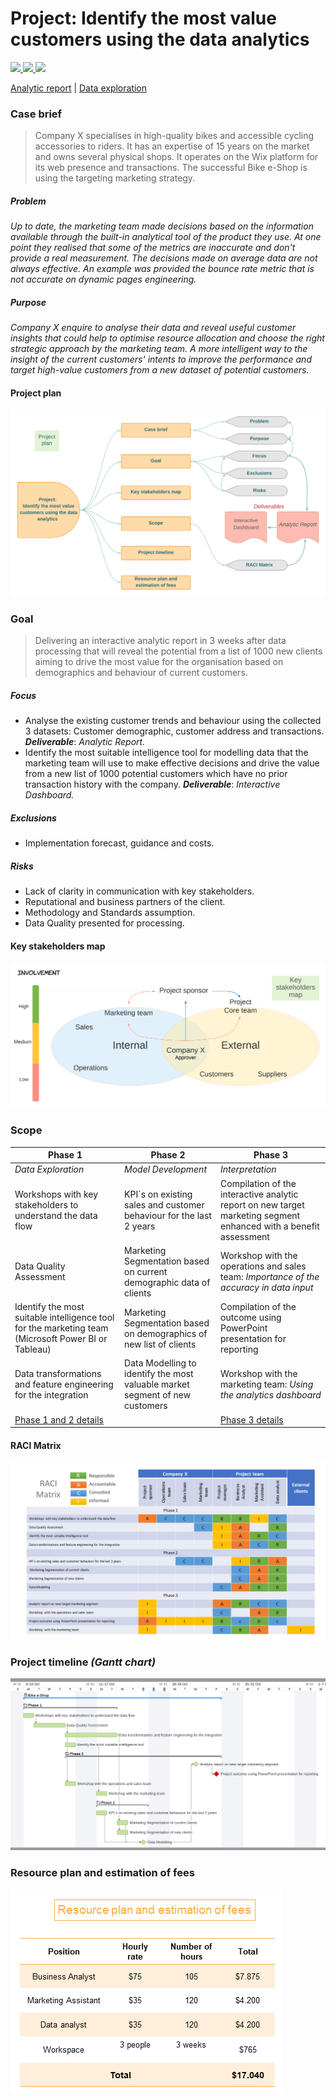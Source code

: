 # Project: Identify the most value customers using the data analytics
 <a href="https://www.lucidchart.com/pages/">
		<img src="https://img.shields.io/badge/Lucidchart-orange?style=plastic&logo=WeightsAndBiases&logoColor=white" />
	</a>
 <a href="https://www.wrike.com/">
		<img src="https://img.shields.io/badge/Wrike-white?style=plastic&logo=Linode&logoColor=green" />
	</a>
 <a href="https://office.live.com/start/powerpoint.aspx">
		<img src="https://img.shields.io/badge/Microsoft_PowerPoint-B7472A?style=plastic&logo=microsoft-powerpoint&logoColor=white" />
	</a>
 
[Analytic report](https://github.com/VladRomanciuc/Personal/blob/151e14d0968c3ef425de5c5c184f6ca9dffdabfd/Business%20Analysis/Bike%20E-Shop/README.md) | [Data exploration](https://github.com/VladRomanciuc/Personal/blob/151e14d0968c3ef425de5c5c184f6ca9dffdabfd/Business%20Intelligence/Bike%20E-Shop/README.md) 
### Case brief
>Company X specialises in high-quality bikes and accessible cycling accessories to riders. It has an expertise of 15 years on the market and owns several physical shops. It operates on the Wix platform for its web presence and transactions. The successful Bike e-Shop is using the targeting marketing strategy.

##### Problem
_Up to date, the marketing team made decisions based on the information available through the built-in analytical tool of the product they use. At one point they realised that some of the metrics are inaccurate and don't provide a real measurement. The decisions made on average data are not always effective. An example was provided the bounce rate metric that is not accurate on dynamic pages engineering._

##### Purpose
_Company X enquire to analyse their data and reveal useful customer insights that could help to optimise resource allocation and choose the right strategic approach by the marketing team. A more intelligent way to the insight of the current customers' intents to improve the performance and target high-value customers from a new dataset of potential customers._

#### Project plan
![Project plan](project_plan.png)

### Goal
>Delivering an interactive analytic report in 3 weeks after data processing that will reveal the potential from a list of 1000 new clients aiming to drive the most value for the organisation based on demographics and behaviour of current customers.

##### Focus
- Analyse the existing customer trends and behaviour using the collected 3 datasets: Customer demographic, customer address and transactions.
***Deliverable***: *Analytic Report.*
- Identify the most suitable intelligence tool for modelling data that the marketing team will use to make effective decisions and drive the value from a new list of 1000 potential customers which have no prior transaction history with the company.
***Deliverable***: *Interactive Dashboard.*

##### Exclusions
- Implementation forecast, guidance and costs.

##### Risks
- Lack of clarity in communication with key stakeholders.
- Reputational and business partners of the client.
- Methodology and Standards assumption.
- Data Quality presented for processing.

#### Key stakeholders map
![Stakeholders map](stakeholders_map.png)

### Scope

| Phase 1 | Phase 2 | Phase 3 |
| ------- | ------- | ------- |
| _Data Exploration_ | _Model Development_ | _Interpretation_ |
|  Workshops with key stakeholders to understand the data flow | KPI`s on existing sales and customer behaviour for the last 2 years |  Compilation of the interactive analytic report on new target marketing segment enhanced with a benefit assessment |
|Data Quality Assessment | Marketing Segmentation based on current demographic data of clients | Workshop with the operations and sales team: _Importance of the accuracy in data input_ | 
Identify the most suitable intelligence tool for the marketing team (Microsoft Power BI or Tableau) | Marketing Segmentation based on demographics of new list of clients | Compilation of the outcome using PowerPoint presentation for reporting | 
 | Data transformations and feature engineering for the integration | Data Modelling to identify the most valuable market segment of new customers | Workshop with the marketing team: _Using the analytics dashboard_ |
| [Phase 1 and 2 details](https://github.com/VladRomanciuc/Personal/blob/9a83c14fbd85bfaf0c6a9b96526161f3cb9bf954/Business%20Intelligence/Bike%20E-Shop/README.md) | | [Phase 3 details](https://github.com/VladRomanciuc/Personal/blob/6851e81d23e0d98aca5311193112d584db796075/Business%20Analysis/Bike%20E-Shop/README.md)|

#### RACI Matrix
![RACI Matrix](RACI_Matrix.png)

### Project timeline _(Gantt chart)_
![Timeline chart](timeline.png)

### Resource plan and estimation of fees
![Resource plan](resource_plan.png)

